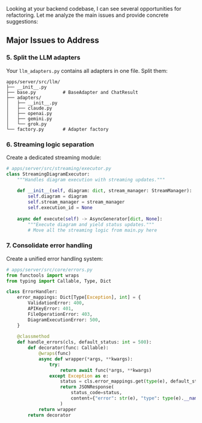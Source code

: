 Looking at your backend codebase, I can see several opportunities for refactoring. Let me analyze the main issues and provide concrete suggestions:

## Major Issues to Address

### 5. **Split the LLM adapters**
Your `llm_adapters.py` contains all adapters in one file. Split them:

```
apps/server/src/llm/
├── __init__.py
├── base.py          # BaseAdapter and ChatResult
├── adapters/
│   ├── __init__.py
│   ├── claude.py
│   ├── openai.py
│   ├── gemini.py
│   └── grok.py
└── factory.py       # Adapter factory
```

### 6. **Streaming logic separation**
Create a dedicated streaming module:

```python
# apps/server/src/streaming/executor.py
class StreamingDiagramExecutor:
    """Handles diagram execution with streaming updates."""
    
    def __init__(self, diagram: dict, stream_manager: StreamManager):
        self.diagram = diagram
        self.stream_manager = stream_manager
        self.execution_id = None
        
    async def execute(self) -> AsyncGenerator[dict, None]:
        """Execute diagram and yield status updates."""
        # Move all the streaming logic from main.py here
```

### 7. **Consolidate error handling**
Create a unified error handling system:

```python
# apps/server/src/core/errors.py
from functools import wraps
from typing import Callable, Type, Dict

class ErrorHandler:
    error_mappings: Dict[Type[Exception], int] = {
        ValidationError: 400,
        APIKeyError: 401,
        FileOperationError: 403,
        DiagramExecutionError: 500,
    }
    
    @classmethod
    def handle_errors(cls, default_status: int = 500):
        def decorator(func: Callable):
            @wraps(func)
            async def wrapper(*args, **kwargs):
                try:
                    return await func(*args, **kwargs)
                except Exception as e:
                    status = cls.error_mappings.get(type(e), default_status)
                    return JSONResponse(
                        status_code=status,
                        content={"error": str(e), "type": type(e).__name__}
                    )
            return wrapper
        return decorator
```
